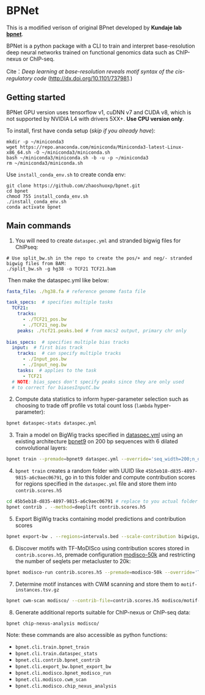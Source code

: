 # BPNet
This is a modified verison of original BPnet developed by **Kundaje lab [bpnet](https://circleci.com/gh/kundajelab/bpnet)**.

BPNet is a python package with a CLI to train and interpret base-resolution deep neural networks trained on functional genomics data such as ChIP-nexus or ChIP-seq.

 Cite：*Deep learning at base-resolution reveals motif syntax of the cis-regulatory code* (http://dx.doi.org/10.1101/737981.)

## Getting started

BPNet GPU version uses tensorflow v1, cuDNN v7 and CUDA v8, which is not supported by NVIDIA L4 with drivers 5XX+.  **Use CPU version only**.

To install, first have conda setup (*skip if you already have*): 

```shell
mkdir -p ~/miniconda3
wget https://repo.anaconda.com/miniconda/Miniconda3-latest-Linux-x86_64.sh -O ~/miniconda3/miniconda.sh
bash ~/miniconda3/miniconda.sh -b -u -p ~/miniconda3
rm ~/miniconda3/miniconda.sh
```

Use `install_conda_env.sh` to create conda env:

```shell
git clone https://github.com/zhaoshuoxp/bpnet.git
cd bpnet
chmod 755 install_conda_env.sh
./install_conda_env.sh
conda activate bpnet
```



## Main commands

1. You will need to create `dataspec.yml` and stranded bigwig files for ChIPseq:

 ```shell
 # Use split_bw.sh in the repo to create the pos/+ and neg/- stranded bigwig files from BAM:
 ./split_bw.sh -g hg38 -o TCF21 TCF21.bam
 ```

​	Then make the dataspec.yml like below:

```yaml
fasta_file: ./hg38.fa # reference genome fasta file

task_specs:  # specifies multiple tasks 
  TCF21:
    tracks:
      - ./TCF21_pos.bw
      - ./TCF21_neg.bw
    peaks: ./tcf21.peaks.bed # from macs2 output, primary chr only
  
bias_specs:  # specifies multiple bias tracks
  input:  # first bias track
    tracks:  # can specify multiple tracks
      - ./Input_pos.bw
      - ./Input_neg.bw
    tasks:  # applies to the task
      - TCF21
  # NOTE: bias_specs don't specify peaks since they are only used
  # to correct for biasesInputC.bw

```



2. Compute data statistics to inform hyper-parameter selection such as choosing to trade off profile vs total count loss (`lambda` hyper-parameter):

```bash
bpnet dataspec-stats dataspec.yml
```

3. Train a model on BigWig tracks specified in [dataspec.yml](examples/chip-nexus/dataspec.yml) using an existing architecture [bpnet9](bpnet/premade/bpnet9-pyspec.gin) on 200 bp sequences with 6 dilated convolutional layers:

```bash
bpnet train --premade=bpnet9 dataspec.yml --override='seq_width=200;n_dil_layers=6;lamda=X.XX' . # replace lamda with dataspec-stats result
```

4. `bpnet train` creates a random folder with UUID like `45b5eb18-d835-4897-9815-a6c9aec06791`, go in to this folder and compute contribution scores for regions specified in the `dataspec.yml` file and store them into `contrib.scores.h5`

```bash
cd 45b5eb18-d835-4897-9815-a6c9aec06791 # replace to you actual folder
bpnet contrib . --method=deeplift contrib.scores.h5
```

5. Export BigWig tracks containing model predictions and contribution scores

```bash
bpnet export-bw . --regions=intervals.bed --scale-contribution bigwigs/ #replace intervals.bed to the peaks or the genomic regions 
```

6. Discover motifs with TF-MoDISco using contribution scores stored in `contrib.scores.h5`, premade configuration [modisco-50k](bpnet/premade/modisco-50k.gin) and restricting the number of seqlets per metacluster to 20k:

```bash
bpnet modisco-run contrib.scores.h5 --premade=modisco-50k --override='TfModiscoWorkflow.max_seqlets_per_metacluster=20000' modisco/
```

7. Determine motif instances with CWM scanning and store them to `motif-instances.tsv.gz`

```bash
bpnet cwm-scan modisco/ --contrib-file=contrib.scores.h5 modisco/motif-instances.tsv.gz
```

8. Generate additional reports suitable for ChIP-nexus or ChIP-seq data:

```bash
bpnet chip-nexus-analysis modisco/
```

Note: these commands are also accessible as python functions:
- `bpnet.cli.train.bpnet_train`
- `bpnet.cli.train.dataspec_stats`
- `bpnet.cli.contrib.bpnet_contrib`
- `bpnet.cli.export_bw.bpnet_export_bw`
- `bpnet.cli.modisco.bpnet_modisco_run`
- `bpnet.cli.modisco.cwm_scan`
- `bpnet.cli.modisco.chip_nexus_analysis`
